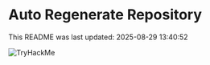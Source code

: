 # Auto Regenerate Repository

This README was last updated: 2025-08-29 13:40:52

 ![TryHackMe](https://tryhackme.com/badge/533634)